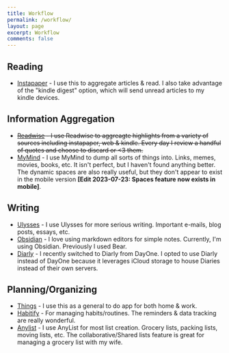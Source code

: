 ```yaml
---
title: Workflow
permalink: /workflow/
layout: page
excerpt: Workflow
comments: false
---
```



## Reading 

* [Instapaper](https://www.instapaper.com/) - I use this to aggregate articles & read. I also take advantage of the "kindle digest" option, which will send unread articles to my kindle devices.

## Information Aggregation

* ~~[Readwise](https://readwise.io/) - I use Readwise to aggreagte highlights from a variety of sources including instapaper, web & kindle. Every day I review a handful of quotes and choose to discard or <3 them.~~
* [MyMind](https://mymind.com/) - I use MyMind to dump all sorts of things into. Links, memes, movies, books, etc. It isn't perfect, but I haven't found anything better. The dynamic spaces are also really useful, but they don't appear to exist in the mobile version **[Edit 2023-07-23: Spaces feature now exists in mobile]**.

## Writing

* [Ulysses](https://ulysses.app/) - I use Ulysses for more serious writing. Important e-mails, blog posts, essays, etc.
* [Obsidian](https://obsidian.md/) - I love using markdown editors for simple notes. Currently, I'm using Obsidian. Previously I used Bear.
* [Diarly](https://diarly.app/) - I recently switched to Diarly from DayOne. I opted to use Diarly instead of DayOne because it leverages iCloud storage to house Diaries instead of their own servers.

## Planning/Organizing
* [Things](https://culturedcode.com/things/) - I use this as a general to do app for both home & work.
* [Habitify](https://www.habitify.me/) - For managing habits/routines. The reminders & data tracking are really wonderful.
* [Anylist](https://www.anylist.com/) - I use AnyList for most list creation. Grocery lists, packing lists, moving lists, etc. The collaborative/Shared lists feature is great for managing a grocery list with my wife.


